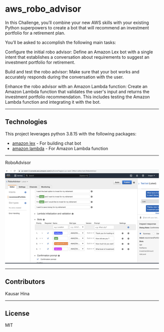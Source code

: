 # aws_robo_advisor

In this Challenge, you’ll combine your new AWS skills with your existing Python superpowers to create a bot that will recommend an investment portfolio for a retirement plan.

You’ll be asked to accomplish the following main tasks:

Configure the initial robo advisor: Define an Amazon Lex bot with a single intent that establishes a conversation about requirements to suggest an investment portfolio for retirement.

Build and test the robo advisor: Make sure that your bot works and accurately responds during the conversation with the user.

Enhance the robo advisor with an Amazon Lambda function: Create an Amazon Lambda function that validates the user's input and returns the investment portfolio recommendation. This includes testing the Amazon Lambda function and integrating it with the bot.

---

## Technologies

This project leverages python 3.8.15 with the following packages:

* [amazon lex](https://aws.amazon.com/lex/) - For building chat bot
* [amazon lambda](https://aws.amazon.com/lambda/) - For Amazon Lambda function


---


RoboAdvisor

![RoboAdvisor](Images/RoboAdvisor.png)


---

## Contributors

Kausar Hina

---

## License

MIT

